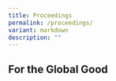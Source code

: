 ```yaml
---
title: Proceedings
permalink: /proceedings/
variant: markdown
description: ""
---
```

## For the Global Good

